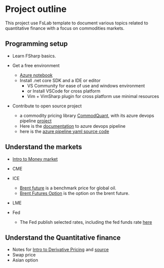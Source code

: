 Project outline
========================

This project use FsLab template to document various topics related to quantitative finance with a focus on commodities markets.

Programming setup
----------

* Learn FSharp basics.

* Get a free environment
  * [Azure notebook](https://notebooks.azure.com)
  * Install .net core SDK and a IDE or editor
    * VS Community for ease of use and windows environment
    * or Install VSCode for cross platform
    * Vim + VimSharp plugin for cross platform use minimal resources
* Contribute to open source project
  * a commodity pricing library [CommodQuant](https://github.com/xqguo/CommodQuant), with its azure devops pipeline [project](https://dev.azure.com/guoxiaoq/CommodQuant)
  * Here is the [documentation](https://docs.microsoft.com/en-us/azure/devops/pipelines/?view=azure-devops) to azure devops pipeline  
  * here is the [azure pipeline yaml source code](https://github.com/microsoft/azure-pipelines-yaml/)

Understand the markets
-----------------

* [Intro to Money market](https://docs.google.com/presentation/d/e/2PACX-1vSBtq-1KcZtVHhFnpL0sCLaqKtg5m2FpPKly7bN6X6hPmg5T-Blxo3xD6PTeBFmQt1TJDlJ5x9pZXF0/pub?start=false&loop=false&delayms=3000)

* CME
* ICE
  * [Brent future](https://www.theice.com/products/219/Brent-Crude-Futures) is a benchmark price for global oil.
  * [Brent Futures Option](https://www.theice.com/products/218/Brent-Crude-American-style-Option) is the option on the brent future.  
* LME
* Fed
  * The Fed publish selected rates, including the fed funds rate [here](https://www.federalreserve.gov/releases/h15/)

Understand the Quantitative finance
------------------

* Notes for [Intro to Derivative Pricing](https://xqguo.github.io/intro.pdf) and [source](https://xqguo.github.io/intro.txt)
* Swap price
* Asian option
